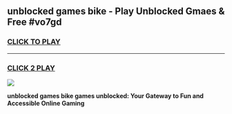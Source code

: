 
## unblocked games bike - Play Unblocked Gmaes & Free #vo7gd
<h3>
<a href="https://premium.freeplayer.one?title=unblocked_games_bike&ref=03M">CLICK TO PLAY</a></h3>
<hr>

<h3>
<a href="https://premium.freeplayer.one?title=unblocked_games_bike&ref=03M">CLICK 2 PLAY</a>
  
</h3>

<a href="https://premium.freeplayer.one?title=unblocked_games_bike&ref=03M"><img src="https://clearcache.store/games.png"></a>


**unblocked games bike games unblocked: Your Gateway to Fun and Accessible Online Gaming**

